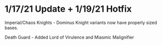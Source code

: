 # 1/17/21 Update + 1/19/21 Hotfix

Imperial/Chaos Knights - Dominus Knight variants now have properly sized bases.

Death Guard - Added Lord of Virulence and Miasmic Malignifier
